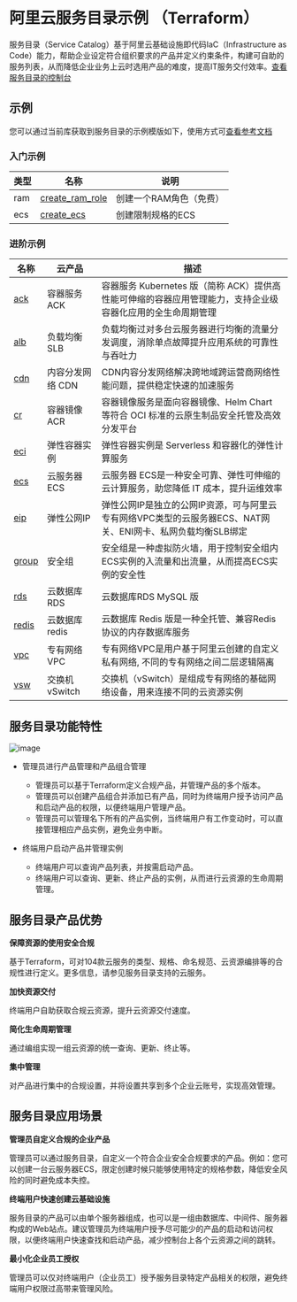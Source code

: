 # 阿里云服务目录示例 （Terraform）

服务目录（Service Catalog）基于阿里云基础设施即代码IaC（Infrastructure as Code）能力，帮助企业设定符合组织要求的产品并定义约束条件，构建可自助的服务列表，从而降低企业业务上云时选用产品的难度，提高IT服务交付效率。[查看服务目录的控制台](https://servicecatalog.console.aliyun.com/welcome)

## 示例

您可以通过当前库获取到服务目录的示例模版如下，使用方式可[查看参考文档](https://help.aliyun.com/document_detail/403733.html)

### 入门示例

|  类型   | 名称  | 说明  |
|  ----  | ----  |----  |
| ram  | [create_ram_role](https://github.com/aliyun/alibabacloud-service-catalog-demo/tree/master/demo/create_ram_role) | 创建一个RAM角色（免费） |
| ecs  | [create_ecs](https://github.com/aliyun/alibabacloud-service-catalog-demo/tree/master/demo/create_ecs) | 创建限制规格的ECS |

### 进阶示例

| 名称  | 云产品  | 描述  |
| ----  |----  |----  |
| [ack](https://github.com/aliyun/alibabacloud-service-catalog-demo/tree/master/enterprise/ack) | 容器服务 ACK | 容器服务 Kubernetes 版（简称 ACK）提供高性能可伸缩的容器应用管理能力，支持企业级容器化应用的全生命周期管理 |
| [alb](https://github.com/aliyun/alibabacloud-service-catalog-demo/tree/master/enterprise/alb) | 负载均衡 SLB | 负载均衡过对多台云服务器进行均衡的流量分发调度，消除单点故障提升应用系统的可靠性与吞吐力 |
| [cdn](https://github.com/aliyun/alibabacloud-service-catalog-demo/tree/master/enterprise/cdn) | 内容分发网络 CDN | CDN内容分发网络解决跨地域跨运营商网络性能问题，提供稳定快速的加速服务 |
| [cr](https://github.com/aliyun/alibabacloud-service-catalog-demo/tree/master/enterprise/cr) | 容器镜像 ACR | 容器镜像服务是面向容器镜像、Helm Chart 等符合 OCI 标准的云原生制品安全托管及高效分发平台 |
| [eci](https://github.com/aliyun/alibabacloud-service-catalog-demo/tree/master/enterprise/eci) | 弹性容器实例 | 弹性容器实例是 Serverless 和容器化的弹性计算服务 |
| [ecs](https://github.com/aliyun/alibabacloud-service-catalog-demo/tree/master/enterprise/ecs) | 云服务器 ECS  | 云服务器 ECS是一种安全可靠、弹性可伸缩的云计算服务，助您降低 IT 成本，提升运维效率  |
| [eip](https://github.com/aliyun/alibabacloud-service-catalog-demo/tree/master/enterprise/eip) | 弹性公网IP | 弹性公网IP是独立的公网IP资源，可与阿里云专有网络VPC类型的云服务器ECS、NAT网关、ENI网卡、私网负载均衡SLB绑定 |
| [group](https://github.com/aliyun/alibabacloud-service-catalog-demo/tree/master/enterprise/group) | 安全组 | 安全组是一种虚拟防火墙，用于控制安全组内ECS实例的入流量和出流量，从而提高ECS实例的安全性 |
| [rds](https://github.com/aliyun/alibabacloud-service-catalog-demo/tree/master/enterprise/rds) | 云数据库 RDS | 云数据库RDS MySQL 版 |
| [redis](https://github.com/aliyun/alibabacloud-service-catalog-demo/tree/master/enterprise/redis) | 云数据库 redis | 云数据库 Redis 版是一种全托管、兼容Redis协议的内存数据库服务 |
| [vpc](https://github.com/aliyun/alibabacloud-service-catalog-demo/tree/master/enterprise/vpc) | 专有网络 VPC | 专有网络VPC是用户基于阿里云创建的自定义私有网络, 不同的专有网络之间二层逻辑隔离 |
| [vsw](https://github.com/aliyun/alibabacloud-service-catalog-demo/tree/master/enterprise/vsw) | 交换机 vSwitch | 交换机（vSwitch）是组成专有网络的基础网络设备，用来连接不同的云资源实例 |






## 服务目录功能特性


![image](https://user-images.githubusercontent.com/100276871/156296303-586bd303-2f64-4028-8a9a-e4650e2a4644.png)

- 管理员进行产品管理和产品组合管理
  - 管理员可以基于Terraform定义合规产品，并管理产品的多个版本。
  - 管理员可以创建产品组合并添加已有产品，同时为终端用户授予访问产品和启动产品的权限，以便终端用户管理产品。
  - 管理员可以管理名下所有的产品实例，当终端用户有工作变动时，可以直接管理相应产品实例，避免业务中断。

- 终端用户启动产品并管理实例
  - 终端用户可以查询产品列表，并按需启动产品。
  - 终端用户可以查询、更新、终止产品的实例，从而进行云资源的生命周期管理。


## 服务目录产品优势

**保障资源的使用安全合规**

基于Terraform，可对104款云服务的类型、规格、命名规范、云资源编排等的合规性进行定义。更多信息，请参见服务目录支持的云服务。

**加快资源交付**

终端用户自助获取合规云资源，提升云资源交付速度。

**简化生命周期管理**

通过编组实现一组云资源的统一查询、更新、终止等。

**集中管理**

对产品进行集中的合规设置，并将设置共享到多个企业云账号，实现高效管理。


## 服务目录应用场景

**管理员自定义合规的企业产品**

管理员可以通过服务目录，自定义一个符合企业安全合规要求的产品。例如：您可以创建一台云服务器ECS，限定创建时候只能够使用特定的规格参数，降低安全风险的同时避免成本失控。

**终端用户快速创建云基础设施**

服务目录的产品可以由单个服务器组成，也可以是一组由数据库、中间件、服务器构成的Web站点。建议管理员为终端用户授予尽可能少的产品的启动和访问权限，以便终端用户快速查找和启动产品，减少控制台上各个云资源之间的跳转。

**最小化企业员工授权**

管理员可以仅对终端用户（企业员工）授予服务目录特定产品相关的权限，避免终端用户权限过高带来管理风险。
